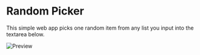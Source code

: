 # Random Picker
This simple web app picks one random item from any list you input into the textarea below.

![Preview](https://www.ghadanfar.com/randompicker/preview.jpg "Preview")
